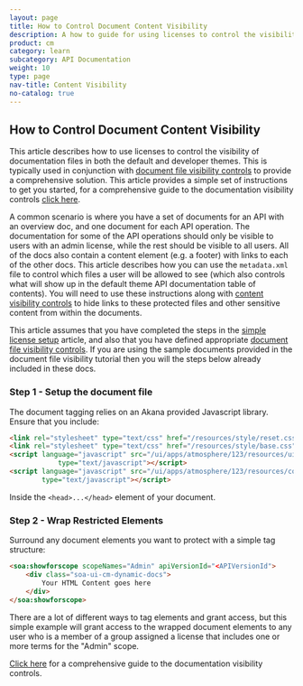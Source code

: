 ```yaml
---
layout: page
title: How to Control Document Content Visibility
description: A how to guide for using licenses to control the visibility of content elements in documentation files
product: cm
category: learn
subcategory: API Documentation
weight: 10
type: page
nav-title: Content Visibility
no-catalog: true
---
```


## How to Control Document Content Visibility
This article describes how to use licenses to control the visibility of documentation files in both the default and developer themes.  This is typically used in conjunction with [document file visibility controls](howto_control_doc_file_visibility.html) to provide a comprehensive solution.  This article provides a simple set of instructions to get you started, for a comprehensive guide to the documentation visibility controls [click here](../learnmore/api_admin_documentation_tagging.htm).

A common scenario is where you have a set of documents for an API with an overview doc, and one document for each API operation.  The documentation for some of the API operations should only be visible to users with an admin license, while the rest should be visible to all users.  All of the docs also contain a content element (e.g. a footer) with links to each of the other docs.  This article describes how you can use the ```metadata.xml``` file to control which files a user will be allowed to see (which also controls what will show up in the default theme API documentation table of contents).  You will need to use these instructions along with [content visibility controls](howto_control_content_visibility.html) to hide links to these protected files and other sensitive content from within the documents.

This article assumes that you have completed the steps in the [simple license setup](howto_simple_license_setup.html) article, and also that you have defined appropriate [document file visibility controls](howto_control_doc_file_visibility.html).  If you are using the sample documents provided in the document file visibility tutorial then you will the steps below already included in these docs.

### Step 1 - Setup the document file
The document tagging relies on an Akana provided Javascript library.  Ensure that you include:

```html
<link rel="stylesheet" type="text/css" href="/resources/style/reset.css"/>
<link rel="stylesheet" type="text/css" href="/resources/style/base.css"/>
<script language="javascript" src="/ui/apps/atmosphere/123/resources/uiframework/jquery/jquery.js"
            type="text/javascript"></script>
<script language="javascript" src="/ui/apps/atmosphere/123/resources/console/javascript/dynamic_docs.js"
        type="text/javascript"></script>
```

Inside the ```<head>...</head>``` element of your document.

### Step 2 - Wrap Restricted Elements
Surround any document elements you want to protect with a simple tag structure:

```html
<soa:showforscope scopeNames="Admin" apiVersionId="<APIVersionId">
    <div class="soa-ui-cm-dynamic-docs">
		Your HTML Content goes here
    </div>
</soa:showforscope>
```

There are a lot of different ways to tag elements and grant access, but this simple example will grant access to the wrapped document elements to any user who is a member of a group assigned a license that includes one or more terms for the "Admin" scope.

[Click here](../learnmore/api_admin_documentation_tagging.htm) for a comprehensive guide to the documentation visibility controls.